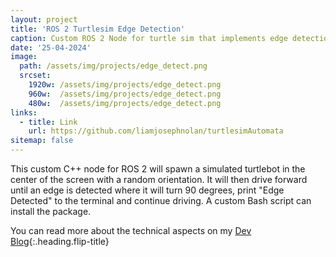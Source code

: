 ```yaml
---
layout: project
title: 'ROS 2 Turtlesim Edge Detection'
caption: Custom ROS 2 Node for turtle sim that implements edge detection
date: '25-04-2024'
image: 
  path: /assets/img/projects/edge_detect.png
  srcset: 
    1920w: /assets/img/projects/edge_detect.png
    960w:  /assets/img/projects/edge_detect.png
    480w:  /assets/img/projects/edge_detect.png
links:
  - title: Link
    url: https://github.com/liamjosephnolan/turtlesimAutomata
sitemap: false
---
```

This custom C++ node for ROS 2 will spawn a simulated turtlebot in the center of the screen with a random orientation. It will then drive forward until an edge is detected where it will turn 90 degrees, print "Edge Detected" to the terminal and continue driving. A custom Bash script can install the package.

You can read more about the technical aspects on my [Dev Blog]{:.heading.flip-title}


[Dev Blog]: /docs/turtlesim
